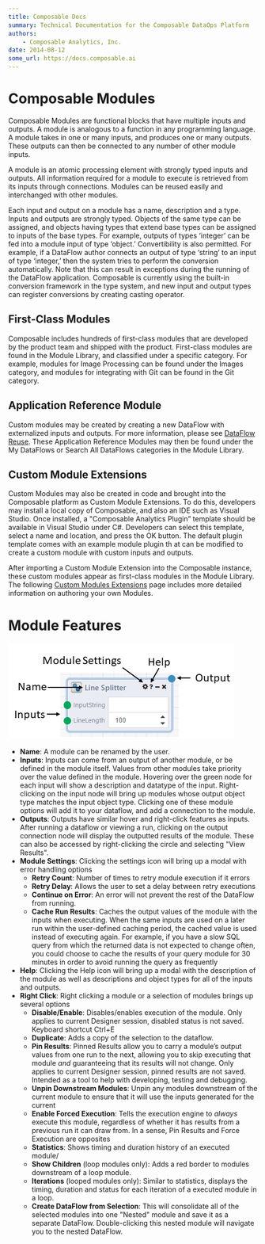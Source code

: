 ```yaml
---
title: Composable Docs
summary: Technical Documentation for the Composable DataOps Platform
authors:
    - Composable Analytics, Inc.
date: 2014-08-12
some_url: https://docs.composable.ai
---
```


# Composable Modules

Composable Modules are functional blocks that have multiple inputs and outputs. A module is analogous to a function in any programming language. A module takes in one or many inputs, and produces one or many outputs. These outputs can then be connected to any number of other module inputs.

A module is an atomic processing element with strongly typed inputs and outputs. All information required for a module to execute is retrieved from its inputs through connections. Modules can be reused easily and interchanged with other modules.

Each input and output on a module has a name, description and a type. Inputs and outputs are strongly typed. Objects of the same type can be assigned, and objects having types that extend base types can be assigned to inputs of the base types. For example, outputs of types ‘integer’ can be fed into a module input of type ‘object.’ Convertibility is also permitted. For example, if a DataFlow author connects an output of type ‘string’ to an input of type ‘integer,’ then the system tries to perform the conversion automatically. Note that this can result in exceptions during the running of the DataFlow application. Composable is currently using the built-in conversion framework in the type system, and new input and output types can register conversions by creating casting operator.

## First-Class Modules

Composable includes hundreds of first-class modules that are developed by the product team and shipped with the product. First-class modules are found in the Module Library, and classified under a specific category. For example, modules for Image Processing can be found under the Images category, and modules for integrating with Git can be found in the Git category.

## Application Reference Module

Custom modules may be created by creating a new DataFlow with externalized inputs and outputs. For more information, please see [DataFlow Reuse](./06.DataFlow-Reuse.md). These Application Reference Modules may then be found under  the My DataFlows or Search All DataFlows categories in the Module Library.

## Custom Module Extensions

Custom Modules may also be created in code and brought into the Composable platform as Custom Module Extensions. To do this, developers may install a local copy of Composable, and also an IDE such as Visual Studio. Once installed, a "Composable Analytics Plugin” template should be available in Visual Studio under C#. Developers can select this template, select a name and location, and press the OK button. The default plugin template comes with an example module plugin th at can be modified to create a custom module with custom inputs and outputs.

After importing a Custom Module Extension into the Composable instance, these custom modules appear as first-class modules in the Module Library. The following [Custom Modules Extensions](./07.Custom-Modules.md) page includes more detailed information on authoring your own Modules.

# Module Features

![Composable DataFlow Application](img/05.ModuleDescription.png)

- **Name**: A module can be renamed by the user.
- **Inputs**: Inputs can come from an output of another module, or be defined in the module itself. Values from other modules take priority over the value defined in the module. Hovering over the green node for each input will show a description and datatype of the input. Right-clicking on the input node will bring up modules whose output object type matches the input object type. Clicking one of these module options will add it to your dataflow, and add a connection to the module.
- **Outputs**: Outputs have similar hover and right-click features as inputs. After running a dataflow or viewing a run, clicking on the output connection node will display the outputted results of the module. These can also be accessed by right-clicking the circle and selecting "View Results".
- **Module Settings**: Clicking the settings icon will bring up a modal with error handling options
  - **Retry Count**: Number of times to retry module execution if it errors
  - **Retry Delay**: Allows the user to set a delay between retry executions
  - **Continue on Error**: An error will not prevent the rest of the DataFlow from running.
  - **Cache Run Results**: Caches the output values of the module with the inputs when executing. When the same inputs are used on a later run within the user-defined caching period, the cached value is used instead of executing again. For example, if you have a slow SQL query from which the returned data is not expected to change often, you could choose to cache the results of your query module for 30 minutes in order to avoid running the query as frequently
- **Help**: Clicking the Help icon will bring up a modal with the description of the module as well as descriptions and object types for all of the inputs and outputs.
- **Right Click**: Right clicking a module or a selection of modules brings up several options
  - **Disable/Enable**: Disables/enables execution of the module. Only applies to current Designer session, disabled status is not saved. Keyboard shortcut Ctrl+E
  - **Duplicate**: Adds a copy of the selection to the dataflow.
  - **Pin Results**: Pinned Results allow you to carry a module’s output values from one run to the next, allowing you to skip executing that module *and* guaranteeing that its results will not change. Only applies to current Designer session, pinned results are not saved. Intended as a tool to help with developing, testing and debugging.
  - **Unpin Downstream Modules**: Unpin any modules downstream of the current module to ensure that it will use the inputs generated for the current
  - **Enable Forced Execution**: Tells the execution engine to *always* execute this module, regardless of whether it has results from a previous run it can draw from. In a sense, Pin Results and Force Execution are opposites
  - **Statistics**: Shows timing and duration history of an executed module/
  - **Show Children** (loop modules only): Adds a red border to modules downstream of a loop module.
  - **Iterations** (looped modules only): Similar to statistics, displays the timing, duration and status for each iteration of a executed module in a loop.
  - **Create DataFlow from Selection**: This will consolidate all of the selected modules into one "Nested" module and save it as a separate DataFlow. Double-clicking this nested module will navigate you to the nested DataFlow.

